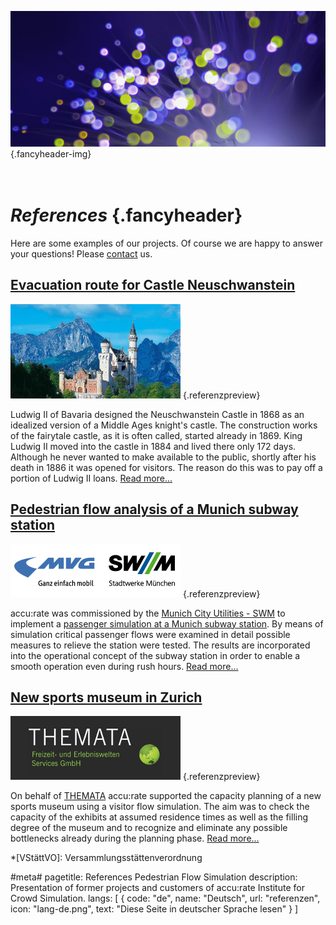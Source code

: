 ![](/img/accurate-bild-3.jpg) {.fancyheader-img}
# <br /> *References* {.fancyheader}

Here are some examples of our projects. Of course we are happy to answer your questions! Please [contact](kontakt) us.


## [Evacuation route for Castle Neuschwanstein](/en:evacuation-simulation-castle-neuschwanstein)
[![Schloss Neuschwanstein Thumbnail](img/referenzen/neuschwanstein_02a_foto_anton_j_brandl_thumb.jpg)](/en:evacuation-simulation-castle-neuschwanstein) {.referenzpreview}

Ludwig II of Bavaria designed the Neuschwanstein Castle in 1868 as an idealized version of a Middle Ages knight's castle. The construction works of the fairytale castle, as it is often called, started already in 1869. King Ludwig II moved into the castle in 1884 and lived there only 172 days. Although he never wanted to make available to the public, shortly after his death in 1886 it was opened for visitors. The reason do this was to pay off a portion of Ludwig II loans. [Read more...](/en:evacuation-simulation-castle-neuschwanstein)



## [Pedestrian flow analysis of a Munich subway station](/en:crowd-simulation-munich-subway-station)

[![Logo SWM MVG](img/referenzen/logo-swm-mvg.png)](/en:crowd-simulation-munich-subway-station) {.referenzpreview}

accu:rate was commissioned by the [Munich City Utilities - SWM](https://www.swm.de/) to implement a [passenger simulation at a Munich subway station](personenstromanalyse-ubahn-station-muenchen-mvg). By means of simulation critical passenger flows were examined in detail possible measures to relieve the station were tested. The results are incorporated into the operational concept of the subway station in order to enable a smooth operation even during rush hours. [Read more...](/en:crowd-simulation-munich-subway-station)



## [New sports museum in Zurich](/en:simulation-sports-museum)
[![Logo THEMATA](img/referenzen/themata-logo.png)](/en:simulation-sports-museum) {.referenzpreview}

On behalf of [THEMATA](http://www.themata.de/) accu:rate supported the capacity planning of a new sports museum using a visitor flow simulation. The aim was to check the capacity of the exhibits at assumed residence times as well as the filling degree of the museum and to recognize and eliminate any possible bottlenecks already during the planning phase. [Read more...](/en:simulation-sports-museum)



*[VStättVO]: Versammlungsstättenverordnung

#meta#
pagetitle: References Pedestrian Flow Simulation
description: Presentation of former projects and customers of accu:rate Institute for Crowd Simulation.
langs: [
    { code: "de", name: "Deutsch", url: "referenzen", icon: "lang-de.png", text: "Diese Seite in deutscher Sprache lesen" }
]
